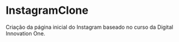 # InstagramClone

Criação da página inicial do Instagram baseado no curso da Digital Innovation One.
